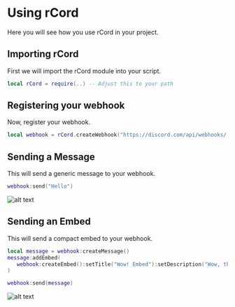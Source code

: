 # Using rCord

Here you will see how you use rCord in your project.

## Importing rCord
First we will import the rCord module into your script.
```lua
local rCord = require(..) -- Adjust this to your path
```

## Registering your webhook
Now, register your webhook.
```lua
local webhook = rCord.createWebhook("https://discord.com/api/webhooks/.../...")
```

## Sending a Message
This will send a generic message to your webhook.
```lua
webhook:send("Hello")
```
![alt text](/public/preview/sendingMessage.png)

## Sending an Embed
This will send a compact embed to your webhook.
```lua
local message = webhook:createMessage()
message:addEmbed(
   webhook:createEmbed():setTitle("Wow! Embed"):setDescription("Wow, this is real")
)

webhook:send(message)
```
![alt text](/public/preview/sendingEmbed.png)
